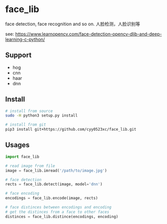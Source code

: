 # face_lib
face detection, face recognition and so on. 人脸检测，人脸识别等

see: https://www.learnopencv.com/face-detection-opencv-dlib-and-deep-learning-c-python/

## Support

- hog
- cnn
- haar
- dnn

## Install

```sh
# install from source
sudo -H python3 setup.py install

# install from git
pip3 install git+https://github.com/cyy0523xc/face_lib.git
```

## Usages

```python
import face_lib

# read image from file
image = face_lib.imread('/path/to/image.jpg')

# face detection
rects = face_lib.detect(image, model='dnn')

# face encoding
encodings = face_lib.encode(image, rects)

# face distinces between encodings and encoding
# get the distinces from a face to other faces
distinces = face_lib.distince(encodings, encoding)
```



